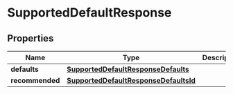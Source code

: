 # SupportedDefaultResponse

## Properties

| Name            | Type                                                                            | Description | Notes |
| --------------- | ------------------------------------------------------------------------------- | ----------- | ----- |
| **defaults**    | [**SupportedDefaultResponseDefaults**](supporteddefaultresponsedefaults.md)     |             |       |
| **recommended** | [**SupportedDefaultResponseDefaultsId**](supporteddefaultresponsedefaultsid.md) |             |       |
